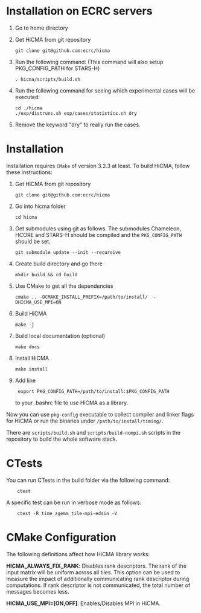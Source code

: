 # Installation on ECRC servers

1.  Go to home directory

2.  Get HiCMA from git repository

        git clone git@github.com:ecrc/hicma

3.  Run the following command: (This command will also setup PKG_CONFIG_PATH for STARS-H)

        . hicma/scripts/build.sh

4.  Run the following command for seeing which experimental cases will be executed:
    
        cd ./hicma
        ./exp/distruns.sh exp/cases/statistics.sh dry

5.  Remove the keyword "dry" to really run the cases.

# Installation

Installation requires `CMake` of version 3.2.3 at least. To build HiCMA,
follow these instructions:

1.  Get HiCMA from git repository

        git clone git@github.com:ecrc/hicma


2.  Go into hicma folder

        cd hicma

3.  Get submodules using git as follows. The submodules Chameleon, HCORE and STARS-H should be compiled and the `PKG_CONFIG_PATH` should be set.

        git submodule update --init --recursive

4.  Create build directory and go there

        mkdir build && cd build

5.  Use CMake to get all the dependencies

        cmake .. -DCMAKE_INSTALL_PREFIX=/path/to/install/  -DHICMA_USE_MPI=ON

6.  Build HiCMA

        make -j

7.  Build local documentation (optional)

        make docs

8.  Install HiCMA

        make install

9. Add line

        export PKG_CONFIG_PATH=/path/to/install:$PKG_CONFIG_PATH

    to your .bashrc file to use HiCMA as a library.

Now you can use `pkg-config` executable to collect compiler and linker flags for HiCMA or run the binaries under `/path/to/install/timing/`.

There are `scripts/build.sh` and `scripts/build-nompi.sh` scripts in the repository to build the whole software stack.

# CTests

You can run CTests in the build folder via the following command:

        ctest

A specific test can be run in verbose mode as follows:

        ctest -R time_zgemm_tile-mpi-edsin -V

# CMake Configuration

The following definitions affect how HiCMA library works:

**HICMA_ALWAYS_FIX_RANK**: Disables rank descriptors. The rank of the input matrix will be uniform 
across all tiles. This option can be used to measure the impact of additionally 
communicating rank descriptor during computations. If rank descriptor is not communicated, 
the total number of messages becomes less.

**HICMA_USE_MPI=[ON,OFF]**: Enables/Disables MPI in HiCMA.

